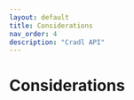 ```yaml
---
layout: default
title: Considerations
nav_order: 4
description: "Cradl API"
---
```


# Considerations
